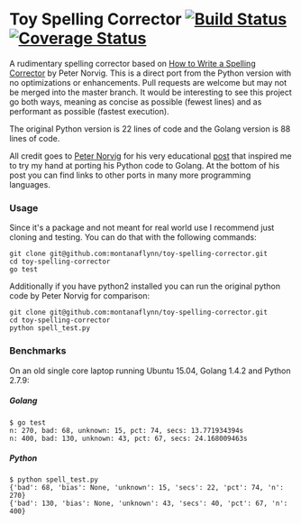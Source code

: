 # Toy Spelling Corrector [![Build Status][travis-svg]][travis-url] [![Coverage Status][coveralls-svg]][coveralls-url]

A rudimentary spelling corrector based on [How to Write a Spelling Corrector](http://norvig.com/spell-correct.html) by Peter Norvig. This is a direct port from the Python version with no optimizations or enhancements. Pull requests are welcome but may not be merged into the master branch. It would be interesting to see this project go both ways, meaning as concise as possible (fewest lines) and as performant as possible (fastest execution).

The original Python version is 22 lines of code and the Golang version is 88 lines of code. 

All credit goes to [Peter Norvig](http://norvig.com/) for his very educational [post](http://norvig.com/spell-correct.html) that inspired me to try my hand at porting his Python code to Golang. At the bottom of his post you can find links to other ports in many more programming languages.

### Usage

Since it's a package and not meant for real world use I recommend just cloning and testing. You can do that with the following commands:

```
git clone git@github.com:montanaflynn/toy-spelling-corrector.git
cd toy-spelling-corrector
go test
```

Additionally if you have python2 installed you can run the original python code by Peter Norvig for comparison:

```
git clone git@github.com:montanaflynn/toy-spelling-corrector.git
cd toy-spelling-corrector
python spell_test.py
```

### Benchmarks

On an old single core laptop running Ubuntu 15.04, Golang 1.4.2 and Python 2.7.9:

##### Golang

```
$ go test
n: 270, bad: 68, unknown: 15, pct: 74, secs: 13.771934394s
n: 400, bad: 130, unknown: 43, pct: 67, secs: 24.168009463s
```

##### Python

```
$ python spell_test.py 
{'bad': 68, 'bias': None, 'unknown': 15, 'secs': 22, 'pct': 74, 'n': 270}
{'bad': 130, 'bias': None, 'unknown': 43, 'secs': 40, 'pct': 67, 'n': 400}
```

[travis-url]: https://travis-ci.org/montanaflynn/toy-spelling-corrector
[travis-svg]: https://img.shields.io/travis/montanaflynn/toy-spelling-corrector.svg

[coveralls-url]: https://coveralls.io/r/montanaflynn/toy-spelling-corrector?branch=master
[coveralls-svg]: https://img.shields.io/coveralls/montanaflynn/toy-spelling-corrector.svg
